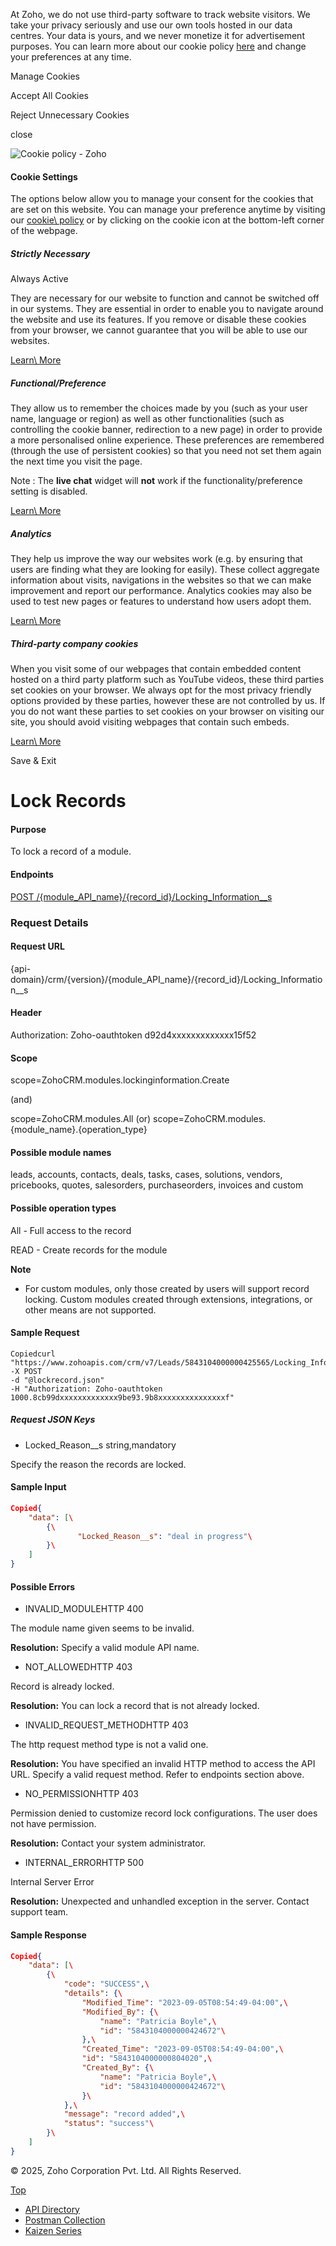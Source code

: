 At Zoho, we do not use third-party software to track
website visitors. We take
your privacy seriously and use our own tools hosted in our data centres. Your data is yours, and we
never monetize it for advertisement purposes. You can learn more about our cookie policy [here](https://www.zoho.com/privacy/cookie-policy.html?src=cp-banner) and
change your preferences at any time.

Manage
Cookies

Accept All Cookies

Reject Unnecessary
Cookies

close

![Cookie policy - Zoho](https://www.zoho.com/sites/zweb/images/zoho_general_pages/cookie-widget.png)

#### Cookie Settings

The options below allow you to manage your consent for the cookies that are set on this website. You
can manage your preference anytime by visiting our [cookie\\
policy](https://www.zoho.com/privacy/cookie-policy.html?src=cp-popup) or by clicking on the cookie icon at the bottom-left corner of the webpage.

##### Strictly Necessary

Always Active


They are necessary for our website to function and cannot be switched off in our systems.
They are essential in order to enable you to navigate around the website and use its
features. If you remove or disable these cookies from your browser, we cannot guarantee
that you will be able to use our websites.

[Learn\\
More](https://www.zoho.com/privacy/cookie-policy.html?src_tab=sn)

##### Functional/Preference

They allow us to remember the choices made by you (such as your user name, language or
region) as well as other functionalities (such as controlling the cookie banner,
redirection to a new page) in order to provide a more personalised online experience.
These preferences are remembered (through the use of persistent cookies) so that you
need not set them again the next time you visit the page.

Note : The **live chat** widget will **not** work if the
functionality/preference setting is disabled.

[Learn\\
More](https://www.zoho.com/privacy/cookie-policy.html?src_tab=fp)

##### Analytics

They help us improve the way our websites work (e.g. by ensuring that users are finding
what they are looking for easily). These collect aggregate information about visits,
navigations in the websites so that we can make improvement and report our performance.
Analytics cookies may also be used to test new pages or features to understand how users
adopt them.

[Learn\\
More](https://www.zoho.com/privacy/cookie-policy.html?src_tab=an)

##### Third-party company cookies

When you visit some of our webpages that contain embedded content hosted on a third party
platform such as YouTube videos, these third parties set cookies on your browser. We
always opt for the most privacy friendly options provided by these parties, however
these are not controlled by us. If you do not want these parties to set cookies on your
browser on visiting our site, you should avoid visiting webpages that contain such
embeds.

[Learn\\
More](https://www.zoho.com/privacy/cookie-policy.html?src_tab=tp)

Save & Exit

# Lock Records

#### Purpose

To lock a record of a module.

#### Endpoints

[POST /{module\_API\_name}/{record\_id}/Locking\_Information\_\_s](https://www.zoho.com/crm/developer/docs/api/v7/lock-records.html)

### Request Details

#### Request URL

{api-domain}/crm/{version}/{module\_API\_name}/{record\_id}/Locking\_Information\_\_s

#### Header

Authorization: Zoho-oauthtoken d92d4xxxxxxxxxxxxx15f52

#### Scope

scope=ZohoCRM.modules.lockinginformation.Create

(and)

scope=ZohoCRM.modules.All (or) scope=ZohoCRM.modules.{module\_name}.{operation\_type}

#### Possible module names

leads, accounts, contacts, deals, tasks, cases, solutions, vendors, pricebooks, quotes, salesorders, purchaseorders, invoices and custom

#### Possible operation types

All - Full access to the record

READ - Create records for the module

**Note**

- For custom modules, only those created by users will support record locking. Custom modules created through extensions, integrations, or other means are not supported.

#### Sample Request

``` curl
Copiedcurl "https://www.zohoapis.com/crm/v7/Leads/5843104000000425565/Locking_Information__s"
-X POST
-d "@lockrecord.json"
-H "Authorization: Zoho-oauthtoken 1000.8cb99dxxxxxxxxxxxxx9be93.9b8xxxxxxxxxxxxxxxf"
```

##### Request JSON Keys

- Locked\_Reason\_\_s string,mandatory



Specify the reason the records are locked.


#### Sample Input

``` json
Copied{
    "data": [\
        {\
               "Locked_Reason__s": "deal in progress"\
        }\
    ]
}
```

#### Possible Errors

- INVALID\_MODULEHTTP 400



The module name given seems to be invalid.

**Resolution:** Specify a valid module API name.

- NOT\_ALLOWEDHTTP 403



Record is already locked.

**Resolution:** You can lock a record that is not already locked.

- INVALID\_REQUEST\_METHODHTTP 403



The http request method type is not a valid one.

**Resolution:** You have specified an invalid HTTP method to access the API URL. Specify a valid request method. Refer to endpoints section above.

- NO\_PERMISSIONHTTP 403



Permission denied to customize record lock configurations. The user does not have permission.

**Resolution:** Contact your system administrator.

- INTERNAL\_ERRORHTTP 500



Internal Server Error

**Resolution:** Unexpected and unhandled exception in the server. Contact support team.


#### Sample Response

``` json
Copied{
    "data": [\
        {\
            "code": "SUCCESS",\
            "details": {\
                "Modified_Time": "2023-09-05T08:54:49-04:00",\
                "Modified_By": {\
                    "name": "Patricia Boyle",\
                    "id": "5843104000000424672"\
                },\
                "Created_Time": "2023-09-05T08:54:49-04:00",\
                "id": "5843104000000804020",\
                "Created_By": {\
                    "name": "Patricia Boyle",\
                    "id": "5843104000000424672"\
                }\
            },\
            "message": "record added",\
            "status": "success"\
        }\
    ]
}
```

© 2025, Zoho Corporation Pvt. Ltd. All Rights Reserved.

[Top](https://www.zoho.com/crm/developer/docs/api/v7/lock-records.html#top)

- [API Directory](https://www.zoho.com/crm/developer/docs/api-directory.html?source_from=qlink_)
- [Postman Collection](https://www.postman.com/zohocrmdevelopers/workspace/zoho-crm-developers/overview?source_from=qlink_)
- [Kaizen Series](https://www.zoho.com/crm/developer/docs/kaizen-series-directory.html?source_from=qlink_)